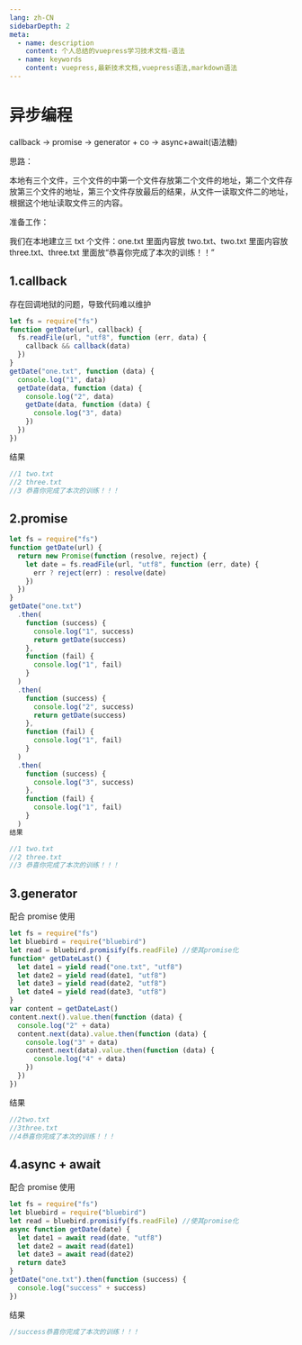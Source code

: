 ```yaml
---
lang: zh-CN
sidebarDepth: 2
meta:
  - name: description
    content: 个人总结的vuepress学习技术文档-语法
  - name: keywords
    content: vuepress,最新技术文档,vuepress语法,markdown语法
---
```


# 异步编程

callback -> promise -> generator + co -> async+await(语法糖)

思路：

本地有三个文件，三个文件的中第一个文件存放第二个文件的地址，第二个文件存放第三个文件的地址，第三个文件存放最后的结果，从文件一读取文件二的地址，根据这个地址读取文件三的内容。

准备工作：

我们在本地建立三 txt 个文件：one.txt 里面内容放 two.txt、two.txt 里面内容放 three.txt、three.txt 里面放“恭喜你完成了本次的训练！！”

## 1.callback

存在回调地狱的问题，导致代码难以维护

```js
let fs = require("fs")
function getDate(url, callback) {
  fs.readFile(url, "utf8", function (err, data) {
    callback && callback(data)
  })
}
getDate("one.txt", function (data) {
  console.log("1", data)
  getDate(data, function (data) {
    console.log("2", data)
    getDate(data, function (data) {
      console.log("3", data)
    })
  })
})
```

结果

```js
//1 two.txt
//2 three.txt
//3 ﻿恭喜你完成了本次的训练！！！
```

## 2.promise

```js
let fs = require("fs")
function getDate(url) {
  return new Promise(function (resolve, reject) {
    let date = fs.readFile(url, "utf8", function (err, date) {
      err ? reject(err) : resolve(date)
    })
  })
}
getDate("one.txt")
  .then(
    function (success) {
      console.log("1", success)
      return getDate(success)
    },
    function (fail) {
      console.log("1", fail)
    }
  )
  .then(
    function (success) {
      console.log("2", success)
      return getDate(success)
    },
    function (fail) {
      console.log("1", fail)
    }
  )
  .then(
    function (success) {
      console.log("3", success)
    },
    function (fail) {
      console.log("1", fail)
    }
  )
结果
```

```js
//1 two.txt
//2 three.txt
//3 ﻿恭喜你完成了本次的训练！！！
```

## 3.generator

配合 promise 使用

```js
let fs = require("fs")
let bluebird = require("bluebird")
let read = bluebird.promisify(fs.readFile) //使其promise化
function* getDateLast() {
  let date1 = yield read("one.txt", "utf8")
  let date2 = yield read(date1, "utf8")
  let date3 = yield read(date2, "utf8")
  let date4 = yield read(date3, "utf8")
}
var content = getDateLast()
content.next().value.then(function (data) {
  console.log("2" + data)
  content.next(data).value.then(function (data) {
    console.log("3" + data)
    content.next(data).value.then(function (data) {
      console.log("4" + data)
    })
  })
})
```

结果

```js
//2two.txt
//3three.txt
//4﻿恭喜你完成了本次的训练！！！
```

## 4.async + await

配合 promise 使用

```js
let fs = require("fs")
let bluebird = require("bluebird")
let read = bluebird.promisify(fs.readFile) //使其promise化
async function getDate(date) {
  let date1 = await read(date, "utf8")
  let date2 = await read(date1)
  let date3 = await read(date2)
  return date3
}
getDate("one.txt").then(function (success) {
  console.log("success" + success)
})
```

结果

```js
//success﻿恭喜你完成了本次的训练！！！
```
